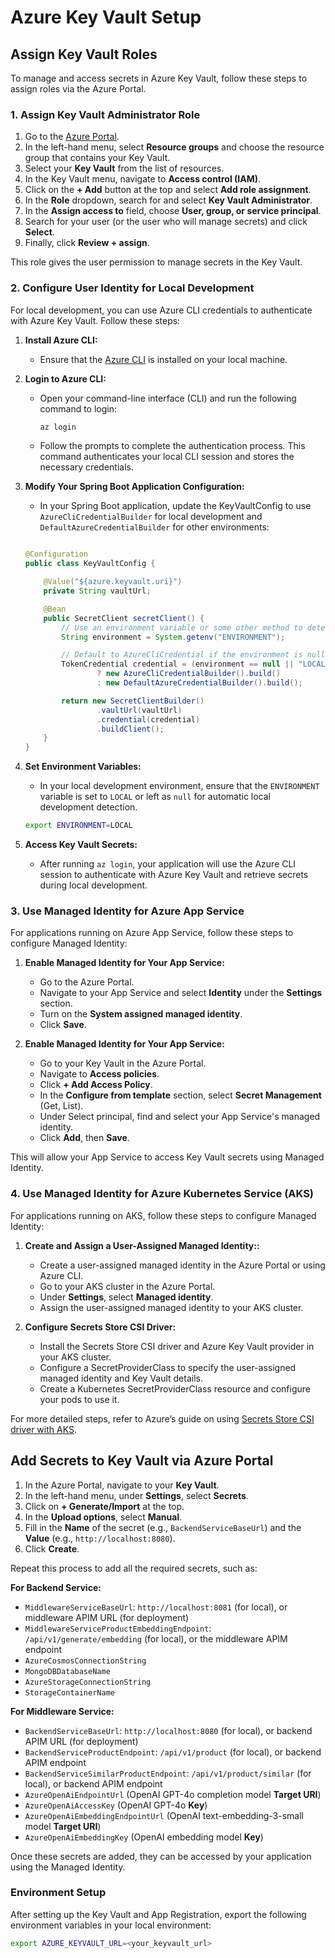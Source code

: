 # Azure Key Vault Setup

## Assign Key Vault Roles

To manage and access secrets in Azure Key Vault, follow these steps to assign roles via the Azure Portal.

### 1. Assign **Key Vault Administrator** Role

1. Go to the [Azure Portal](https://portal.azure.com).
2. In the left-hand menu, select **Resource groups** and choose the resource group that contains your Key Vault.
3. Select your **Key Vault** from the list of resources.
4. In the Key Vault menu, navigate to **Access control (IAM)**.
5. Click on the **+ Add** button at the top and select **Add role assignment**.
6. In the **Role** dropdown, search for and select **Key Vault Administrator**.
7. In the **Assign access to** field, choose **User, group, or service principal**.
8. Search for your user (or the user who will manage secrets) and click **Select**.
9. Finally, click **Review + assign**.

This role gives the user permission to manage secrets in the Key Vault.

### 2. Configure User Identity for Local Development

For local development, you can use Azure CLI credentials to authenticate with Azure Key Vault. Follow these steps:


1. **Install Azure CLI:**

    * Ensure that the [Azure CLI](https://docs.microsoft.com/en-us/cli/azure/install-azure-cli) is installed on your local machine.
   
2. **Login to Azure CLI:**

    * Open your command-line interface (CLI) and run the following command to login:
      ```bash
      az login
      ```
    * Follow the prompts to complete the authentication process. This command authenticates your local CLI session and stores the necessary credentials.

3. **Modify Your Spring Boot Application Configuration:**
   * In your Spring Boot application, update the KeyVaultConfig to use `AzureCliCredentialBuilder` for local development and `DefaultAzureCredentialBuilder` for other environments:
   ```java

   @Configuration
   public class KeyVaultConfig {
   
       @Value("${azure.keyvault.uri}")
       private String vaultUrl;
   
       @Bean
       public SecretClient secretClient() {
           // Use an environment variable or some other method to determine the environment
           String environment = System.getenv("ENVIRONMENT");
   
           // Default to AzureCliCredential if the environment is null or LOCAL
           TokenCredential credential = (environment == null || "LOCAL".equalsIgnoreCase(environment))
                   ? new AzureCliCredentialBuilder().build()
                   : new DefaultAzureCredentialBuilder().build();
   
           return new SecretClientBuilder()
                   .vaultUrl(vaultUrl)
                   .credential(credential)
                   .buildClient();
       }
   }

   ```

4. **Set Environment Variables:**
   * In your local development environment, ensure that the `ENVIRONMENT` variable is set to `LOCAL` or left as `null` for automatic local development detection.
   ```bash
   export ENVIRONMENT=LOCAL
   ```

5. **Access Key Vault Secrets:**
   * After running `az login`, your application will use the Azure CLI session to authenticate with Azure Key Vault and retrieve secrets during local development.

### 3. Use Managed Identity for Azure App Service

For applications running on Azure App Service, follow these steps to configure Managed Identity:

1. **Enable Managed Identity for Your App Service:**
   * Go to the Azure Portal.
   * Navigate to your App Service and select **Identity** under the **Settings** section.
   * Turn on the **System assigned managed identity**.
   * Click **Save**.

2. **Enable Managed Identity for Your App Service:**
    * Go to your Key Vault in the Azure Portal.
    * Navigate to **Access policies**.
    * Click **+ Add Access Policy**.
    * In the **Configure from template** section, select **Secret Management** (Get, List).
    * Under Select principal, find and select your App Service's managed identity.
    * Click **Add**, then **Save**.

This will allow your App Service to access Key Vault secrets using Managed Identity.



### 4. Use Managed Identity for Azure Kubernetes Service (AKS)

For applications running on AKS, follow these steps to configure Managed Identity:

1. **Create and Assign a User-Assigned Managed Identity::**
   * Create a user-assigned managed identity in the Azure Portal or using Azure CLI.
   * Go to your AKS cluster in the Azure Portal.
   * Under **Settings**, select **Managed identity**.
   * Assign the user-assigned managed identity to your AKS cluster.

2. **Configure Secrets Store CSI Driver:**
    * Install the Secrets Store CSI driver and Azure Key Vault provider in your AKS cluster.
    * Configure a SecretProviderClass to specify the user-assigned managed identity and Key Vault details.
    * Create a Kubernetes SecretProviderClass resource and configure your pods to use it.

For more detailed steps, refer to Azure’s guide on using [Secrets Store CSI driver with AKS](https://learn.microsoft.com/en-us/azure/aks/csi-secrets-store-identity-access?tabs=azure-portal&pivots=access-with-a-user-assigned-managed-identity).




## Add Secrets to Key Vault via Azure Portal

1. In the Azure Portal, navigate to your **Key Vault**.
2. In the left-hand menu, under **Settings**, select **Secrets**.
3. Click on **+ Generate/Import** at the top.
4. In the **Upload options**, select **Manual**.
5. Fill in the **Name** of the secret (e.g., `BackendServiceBaseUrl`) and the **Value** (e.g., `http://localhost:8080`).
6. Click **Create**.

Repeat this process to add all the required secrets, such as:

**For Backend Service:**
- `MiddlewareServiceBaseUrl`: `http://localhost:8081` (for local), or middleware APIM URL (for deployment)
- `MiddlewareServiceProductEmbeddingEndpoint`: `/api/v1/generate/embedding` (for local), or the middleware APIM endpoint
- `AzureCosmosConnectionString`
- `MongoDBDatabaseName`
- `AzureStorageConnectionString`
- `StorageContainerName`

**For Middleware Service:**
- `BackendServiceBaseUrl`: `http://localhost:8080` (for local), or backend APIM URL (for deployment)
- `BackendServiceProductEndpoint`: `/api/v1/product` (for local), or backend APIM endpoint
- `BackendServiceSimilarProductEndpoint`: `/api/v1/product/similar` (for local), or backend APIM endpoint
- `AzureOpenAiEndpointUrl` (OpenAI GPT-4o completion model **Target URI**)
- `AzureOpenAiAccessKey` (OpenAI GPT-4o **Key**)
- `AzureOpenAiEmbeddingEndpointUrl` (OpenAI text-embedding-3-small model **Target URI**)
- `AzureOpenAiEmbeddingKey` (OpenAI embedding model **Key**)


Once these secrets are added, they can be accessed by your application using the Managed Identity.

### Environment Setup
After setting up the Key Vault and App Registration, export the following environment variables in your local environment:
```bash
export AZURE_KEYVAULT_URL=<your_keyvault_url>
